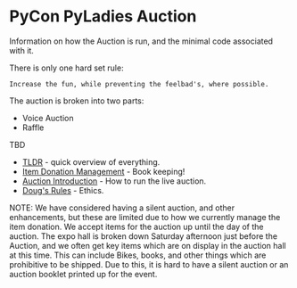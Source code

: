 # PyCon PyLadies Auction

Information on how the Auction is run, and the minimal code associated with it.


There is only one hard set rule:
    
    Increase the fun, while preventing the feelbad's, where possible.

The auction is broken into two parts:

* Voice Auction
* Raffle

TBD

* [TLDR](tldr.md) - quick overview of everything.
* [Item Donation Management](item-management.md) - Book keeping!
* [Auction Introduction](introduction.md) - How to run the live auction.
* [Doug's Rules](dougs-rules.md) - Ethics.

NOTE: We have considered having a silent auction, and other enhancements, but these are limited due to how we currently manage the item donation. We accept items for the auction up until the day of the auction. The expo hall is broken down Saturday afternoon just before the Auction, and we often get key items which are on display in the auction hall at this time. This can include Bikes, books, and other things which are prohibitive to be shipped. Due to this, it is hard to have a silent auction or an auction booklet printed up for the event.
